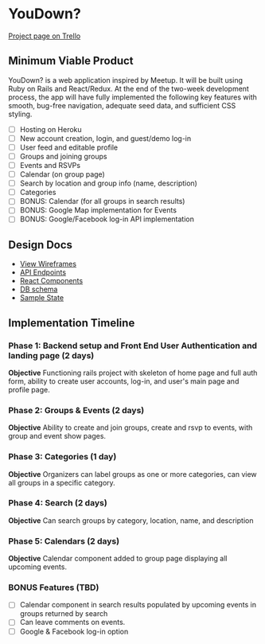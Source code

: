 # YouDown?

[Project page on Trello][trello]

[trello]: https://trello.com/b/T2wVTqqC

## Minimum Viable Product
YouDown? is a web application inspired by Meetup. It will be built using Ruby on Rails and React/Redux. At the end of the two-week development process, the app will have fully implemented the following key features with smooth, bug-free navigation, adequate seed data, and sufficient CSS styling.

- [ ] Hosting on Heroku
- [ ] New account creation, login, and guest/demo log-in
- [ ] User feed and editable profile
- [ ] Groups and joining groups
- [ ] Events and RSVPs
- [ ] Calendar (on group page)
- [ ] Search by location and group info (name, description)
- [ ] Categories
- [ ] BONUS: Calendar (for all groups in search results)
- [ ] BONUS: Google Map implementation for Events
- [ ] BONUS: Google/Facebook log-in API implementation

## Design Docs
* [View Wireframes][wireframes]
* [API Endpoints][api]
* [React Components][components]
* [DB schema][schema]
* [Sample State][state]

[wireframes]: docs/wireframes
[api]: ./api-endpoints.md
[schema]: ./schema.md
[components]: ./component-hierarchy.md
[state]: ./sample-state.md

## Implementation Timeline

### Phase 1: Backend setup and Front End User Authentication and landing page (2 days)

**Objective** Functioning rails project with skeleton of home page and full auth form, ability to create user accounts, log-in, and user's main page and profile page.

### Phase 2: Groups & Events (2 days)

**Objective** Ability to create and join groups, create and rsvp to events, with group and event show pages.

### Phase 3: Categories (1 day)

**Objective** Organizers can label groups as one or more categories, can view all groups in a specific category.

### Phase 4: Search (2 days)

**Objective** Can search groups by category, location, name, and description

### Phase 5: Calendars (2 days)

**Objective** Calendar component added to group page displaying all upcoming events.

### BONUS Features (TBD)
- [ ] Calendar component in search results populated by upcoming events in groups returned by search
- [ ] Can leave comments on events.
- [ ] Google & Facebook log-in option
